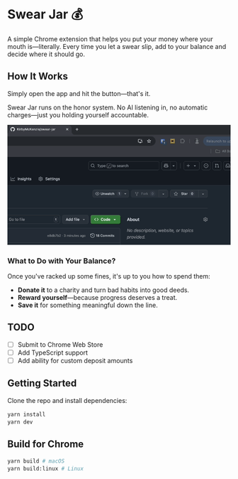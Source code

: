 # Swear Jar 💰

A simple Chrome extension that helps you put your money where your mouth is—literally. Every time you let a swear slip, add to your balance and decide where it should go.

## How It Works

Simply open the app and hit the button—that's it.

Swear Jar runs on the honor system. No AI listening in, no automatic charges—just you holding yourself accountable.

![Demo](demo.gif)

### What to Do with Your Balance?

Once you've racked up some fines, it's up to you how to spend them:

- **Donate it** to a charity and turn bad habits into good deeds.
- **Reward yourself**—because progress deserves a treat.
- **Save it** for something meaningful down the line.

## TODO

- [ ] Submit to Chrome Web Store
- [ ] Add TypeScript support
- [ ] Add ability for custom deposit amounts

## Getting Started

Clone the repo and install dependencies:

```sh
yarn install
yarn dev
```

## Build for Chrome

```sh
yarn build # macOS
yarn build:linux # Linux
```
